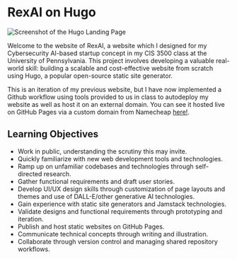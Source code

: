 # RexAI on Hugo

![Screenshot of the Hugo Landing Page](siteshot.png "Screenshot of Hugo Landing Page")

Welcome to the website of RexAI, a website which I designed for my Cybersecurity AI-based startup concept in my CIS 3500 class at the University of Pennsylvania. This project involves developing a valuable real-world skill: building a scalable and cost-effective website from scratch using Hugo, a popular open-source static site generator.

This is an iteration of my previous website, but I have now implemented a Github workflow using tools provided to us in class to autodeploy my website as well as host it on an external domain. You can see it hosted live on GitHub Pages via a custom domain from Namecheap [here!](https://rexcloud.ai).

## Learning Objectives

- Work in public, understanding the scrutiny this may invite.
- Quickly familiarize with new web development tools and technologies.
- Ramp up on unfamiliar codebases and technologies through self-directed research.
- Gather functional requirements and draft user stories.
- Develop UI/UX design skills through customization of page layouts and themes and use of DALL-E/other generative AI technologies.
- Gain experience with static site generators and Jamstack technologies.
- Validate designs and functional requirements through prototyping and iteration.
- Publish and host static websites on GitHub Pages.
- Communicate technical concepts through writing and illustration.
- Collaborate through version control and managing shared repository workflows.
